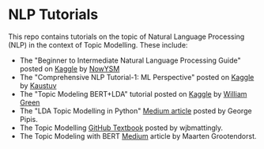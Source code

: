# NLP Tutorials
This repo contains tutorials on the topic of Natural Language Processing (NLP) in the context of Topic Modelling. These include:

- The "Beginner to Intermediate Natural Language Processing Guide" posted on [Kaggle](https://www.kaggle.com/code/ashishpatel26/beginner-to-intermediate-nlp-tutorial/notebook) by [NowYSM](https://www.kaggle.com/ashishpatel26)
- The "Comprehensive NLP Tutorial-1: ML Perspective" posted on [Kaggle](https://www.kaggle.com/code/kksienc/comprehensive-nlp-tutorial-1-ml-perspective) by [Kaustuv](https://www.kaggle.com/kksienc)
- The "Topic Modeling BERT+LDA" tutorial posted on [Kaggle](https://www.kaggle.com/code/dskswu/topic-modeling-bert-lda) by [William Green](https://www.kaggle.com/dskswu)
- The "LDA Topic Modelling in Python" [Medium article](https://medium.com/swlh/lda-topic-modelling-in-python-7e9d08a64f33) posted by George Pipis.
- The Topic Modelling [GitHub Textbook](https://github.com/wjbmattingly/topic_modeling_textbook/blob/main/02_03_setting_up_tf_idf.ipynb) posted by wjbmattingly.
- The Topic Modeling with BERT [Medium](https://towardsdatascience.com/topic-modeling-with-bert-779f7db187e6) article by Maarten Grootendorst.